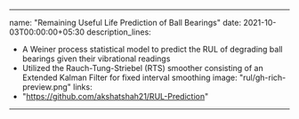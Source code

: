 # 

---
name: "Remaining Useful Life Prediction of Ball Bearings"
date: 2021-10-03T00:00:00+05:30
description_lines:
- A Weiner process statistical model to predict the RUL of degrading ball bearings given their vibrational readings
- Utilized the Rauch-Tung-Striebel (RTS) smoother consisting of an Extended Kalman Filter for fixed interval smoothing
image: "rul/gh-rich-preview.png"
links:
- "https://github.com/akshatshah21/RUL-Prediction"
---
